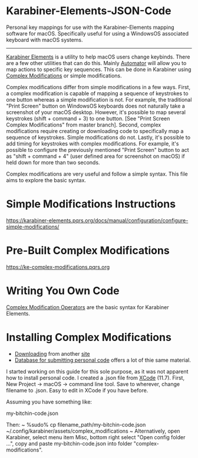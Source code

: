 # Karabiner-Elements-JSON-Code
Personal key mappings for use with the Karabiner-Elements mapping software for macOS. Specifically useful for using a WindowsOS associated keyboard with macOS systems.

---------

[Karabiner Elements](https://karabiner-elements.pqrs.org) is a utility to help macOS users change keybinds. There are a few other utilities that can do this. Mainly [Automator](https://support.apple.com/guide/automator/welcome/mac) will allow you to map actions to specific key sequences. This can be done in Karabiner using [Complex Modifications](https://ke-complex-modifications.pqrs.org) or simple modifications. 

Complex modifications differ from simple modifications in a few ways. First, a complex modification is capable of mapping a sequence of keystrokes to one button whereas a simple modification is not. For example, the traditional "Print Screen" button on WindowsOS keyboards does not naturally take a screenshot of your macOS desktop. However, it's possible to map several keystrokes (shift + command + 3) to one button. [See "Print Screen Complex Modifications" from master branch]. Second, complex modifications require creating or downloading code to specifically map a sequence of keystrokes. Simple modifications do not. Lastly, it's possible to add timing for keystrokes with complex modifications. For example, it's possible to configure the previously mentioned "Print Screen" button to act as "shift + command + 4" (user defined area for screenshot on macOS) if held down for more than two seconds. 

Complex modifications are very useful and follow a simple syntax. This file aims to explore the basic syntax.

# Simple Modifications Instructions

https://karabiner-elements.pqrs.org/docs/manual/configuration/configure-simple-modifications/

# Pre-Built Complex Modifications

https://ke-complex-modifications.pqrs.org

# Writing You Own Code

[Complex Modification Operators](https://karabiner-elements.pqrs.org/docs/json/complex-modifications-manipulator-definition/) are the basic syntax for Karabiner Elements. 

# Installing Complex Modifications

- [Downloading](https://karabiner-elements.pqrs.org/docs/manual/configuration/configure-complex-modifications/) from another [site](https://ke-complex-modifications.pqrs.org)
- [Database for submitting personal code](https://github.com/pqrs-org/KE-complex_modifications) offers a lot of thie same material.

I started working on this guide for this sole purpose, as it was not apparent how to install personal code. I created a .json file from [XCode](https://developer.apple.com/xcode/) (11.7). First, New Project -> macOS -> command line tool. Save to wherever, change filename to .json. Easy to edit in XCode if you have before.

Assuming you have something like:

my-bitchin-code.json

Then:
~
%sudo% cp filename_path/my-bitchin-code.json ~/.config/karabiner/assets/complex_modifications
~
Alternatively, open Karabiner, select menu item Misc, bottom right select "Open config folder ...", copy and paste my-bitchin-code.json into folder "complex-modifications". 

